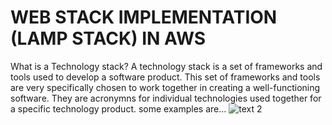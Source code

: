 
# WEB STACK IMPLEMENTATION (LAMP STACK) IN AWS

What is a Technology stack?
A technology stack is a set of frameworks and tools used to develop a software product. This set of frameworks and tools are very specifically chosen to work together in creating a well-functioning software. They are acronymns for individual technologies used together for a specific technology product. some examples are…
![text 2](https://user-images.githubusercontent.com/108102087/177052356-7a1e2e47-3664-4dfe-a421-ff139ca2f276.PNG)
